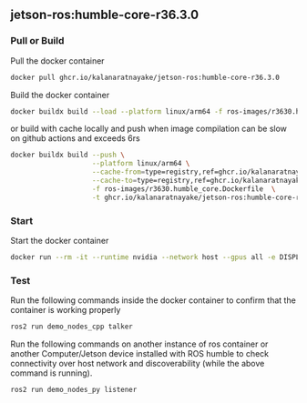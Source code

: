 ## jetson-ros:humble-core-r36.3.0
  
### Pull or Build

Pull the docker container
```bash
docker pull ghcr.io/kalanaratnayake/jetson-ros:humble-core-r36.3.0
```

Build the docker container
```bash
docker buildx build --load --platform linux/arm64 -f ros-images/r3630.humble_core.Dockerfile -t jetson-ros:humble-core-r36.3.0 .
```

or build with cache locally and push when image compilation can be slow on github actions and exceeds 6rs

```bash
docker buildx build --push \
                    --platform linux/arm64 \
                    --cache-from=type=registry,ref=ghcr.io/kalanaratnayake/jetson-ros:humble-ros-core-r36.3.0-buildcache \
                    --cache-to=type=registry,ref=ghcr.io/kalanaratnayake/jetson-ros:humble-ros-core-r36.3.0-buildcache,mode=max  \
                    -f ros-images/r3630.humble_core.Dockerfile  \
                    -t ghcr.io/kalanaratnayake/jetson-ros:humble-core-r36.3.0 .
```

### Start

Start the docker container

```bash
docker run --rm -it --runtime nvidia --network host --gpus all -e DISPLAY ghcr.io/kalanaratnayake/jetson-ros:humble-core-r36.3.0 bash
```

### Test

Run the following commands inside the docker container to confirm that the container is working properly
```bash
ros2 run demo_nodes_cpp talker
```

Run the following commands on another instance of ros container or another Computer/Jetson device installed with ROS humble to check 
connectivity over host network and discoverability (while the above command is running).
```bash
ros2 run demo_nodes_py listener
```